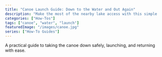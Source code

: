 ```yaml
---
title: "Canoe Launch Guide: Down to the Water and Out Again"
description: "Make the most of the nearby lake access with this simple guide."
categories: ["How-Tos"]
tags: ["canoe", "water", "launch"]
featuredImage: "/images/canoe.jpg"
series: ["How-To Guides"]
---
```


A practical guide to taking the canoe down safely, launching, and returning with ease. 
